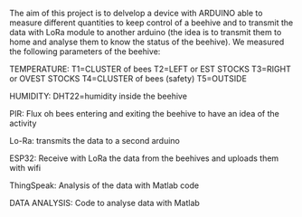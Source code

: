 The aim of this project is to delvelop a device with ARDUINO able to measure different quantities to keep control of a beehive and to transmit the data 
with LoRa module to another arduino (the idea is to transmit them to home and analyse them to know the status of the beehive).
We measured the following parameters of the beehive:

TEMPERATURE:
T1=CLUSTER of bees
T2=LEFT or EST STOCKS
T3=RIGHT or OVEST STOCKS
T4=CLUSTER of bees (safety)
T5=OUTSIDE

HUMIDITY:
DHT22=humidity inside the beehive

PIR:
Flux oh bees entering and exiting the beehive to have an idea of the activity

Lo-Ra:
transmits the data to a second arduino

ESP32:
Receive with LoRa the data from the beehives and uploads them with wifi

ThingSpeak:
Analysis of the data with Matlab code

DATA ANALYSIS:
Code to analyse data with Matlab
